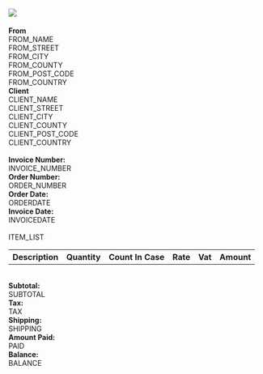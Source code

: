 <div class="panel panel-default">
    <div class="panel-heading center-block" >
        <h1 class="panel-title center-block"><img src='http://localhost:63342/bulkwize/MobileFiles/www/img/home.png'/></h1>
    </div>
    <div class="panel-body">
        <div class="row">
            <div class="col-xs-6">
                <strong>From</strong>
                <div>FROM_NAME</div>
                <div>FROM_STREET</div>
                <div>FROM_CITY</div>
                <div>FROM_COUNTY</div>
                <div>FROM_POST_CODE</div>
                <div>FROM_COUNTRY</div>
            </div>
            <div class="col-xs-6">
                <strong>Client</strong>
                <div>CLIENT_NAME</div>
                <div>CLIENT_STREET</div>
                <div>CLIENT_CITY</div>
                <div>CLIENT_COUNTY</div>
                <div>CLIENT_POST_CODE</div>
                <div>CLIENT_COUNTRY</div>
            </div>
        </div>
        <br />
        <div class="row">
        <div class="col-xs-6">
            <strong>Invoice Number:</strong>
            <div>INVOICE_NUMBER</div>
        </div>
        <div class="col-xs-6">
             <strong>Order Number:</strong>
             <div >ORDER_NUMBER</div>
         </div>
        </div>
        <div class="row">
            <div class="col-xs-3"><strong>Order Date:</strong></div>
            <div class="col-xs-9">ORDERDATE</div>
        </div>
        <div class="row">
            <div class="col-xs-3"><strong>Invoice Date:</strong></div>
            <div class="col-xs-9">INVOICEDATE</div>
        </div>
        <br />
        <table class="table">
            <tr>
                <th>Description</th>
                <th>Quantity</th>
                <th>Count In Case</th>
                <th>Rate</th>
                <th>Vat</th>
                <th>Amount</th>
            </tr>
            ITEM_LIST
        </table>
        <br />
        <div class="row">
            <div class="col-xs-9"><strong class="pull-right">Subtotal:</strong></div>
            <div class="col-xs-3">SUBTOTAL</div>
            <div class="col-xs-9"><strong class="pull-right">Tax:</strong></div>
            <div class="col-xs-3">TAX</div>
            <div class="col-xs-9"><strong class="pull-right">Shipping:</strong></div>
            <div class="col-xs-3">SHIPPING</div>
            <div class="col-xs-9"><strong class="pull-right">Amount Paid:</strong></div>
            <div class="col-xs-3">PAID</div>
            <div class="col-xs-9"><strong class="pull-right">Balance:</strong></div>
            <div class="col-xs-3">BALANCE</div>
        </div>
    </div>
</div>

